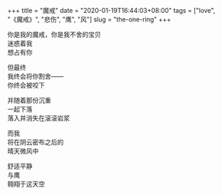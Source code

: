 +++
title = "魔戒"
date = "2020-01-19T16:44:03+08:00"
tags = ["love", "《魔戒》", "悲伤", "鹰", "风"]
slug = "the-one-ring"
+++

你是我的魔戒，你是我不舍的宝贝  
迷惑着我  
想占有你

但最终  
我终会将你割舍——  
你终会被咬下

并随着那份沉重  
一起下落  
落入并消失在滚滚岩浆

而我  
将在阴云密布之后的  
晴天微风中

舒适平静  
与鹰  
翱翔于这天空
